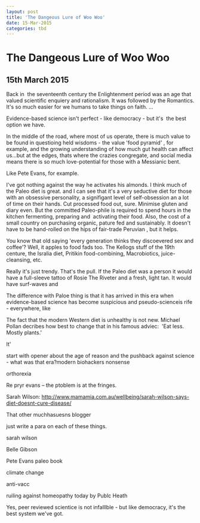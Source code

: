 ```yaml
---
layout: post
title: 'The Dangeous Lure of Woo Woo'
date: 15-Mar-2015
categories: tbd
---
```


# The Dangeous Lure of Woo Woo

## 15th March 2015

Back in  the seventeenth century the Enlightenment period was an age that valued scientific enquiery and rationalism. It was followed by the Romantics. It's so much easier for we humans to take things on faith. ...

Evidence-based science isn't perfect - like democracy - but it's  the best option we have.

In the middle of the road,   where most of us operate,   there is much value to be found in questioing held wisdoms - the value 'food pyramid' ,   for example, and the growing understanding of how much gut health can affect us...but at the edges, thats where the crazies congregate, and social media means there is so much love-potential for those with a Messianic bent.

Like Pete Evans, for example.

I've got nothing against the way he activates his almonds. I think much of the Paleo diet is great. and I can see that it's a very seductive diet for those with an obsessive personality, a signifigant level of self-obsession an a lot of time on their hands. Cut processed food out, sure. Minimise gluten and diary even. But the committed Paleo-phile is required to spend hours in the kitchen fermenting, preparing and  activating their food. Also, the cost of a small country on purchasing organic, pature fed and sustainably. It doesn't have to be hand-rolled on the hips of fair-trade Peruvian , but it helps.

You know that old saying 'every generation thinks they discoevered sex and coffee'? Well, it apples to food fads too. The Kellogs stuff of the 19th centure, the Isralia diet, Pritikin food-combining, Macrobiotics, juice-cleansing, etc.

Really it's just trendy. That's the pull. If the Paleo diet was a person it would have a full-sleeve tattoo of Rosie The Riveter and a fresh, light tan. It would have surf-waves and

The difference with Paloe thing is that it has arrived in this era when evidence-based science has become suspicious and pseudo-scienceis rife - everywhere, like

The fact that the modern Western diet is unhealthy is not new. Michael Pollan decribes how best to change that in his famous adviec:  'Eat less. Mostly plants.'

 

It'

start with opener about the age of reason and the pushback against science - what was that era?modern biohackers nonsense

orthorexia

Re pryr evans – the ptoblem is at the fringes.

 

Sarah Wilson: <a href="http://www.mamamia.com.au/wellbeing/sarah-wilson-says-diet-doesnt-cure-disease/">http://www.mamamia.com.au/wellbeing/sarah-wilson-says-diet-doesnt-cure-disease/</a>

 

That other muchhasuesns blogger

just write a para on each of these things.

sarah wilson

Belle Gibson

Pete Evans paleo book

climate change

anti-vacc

ruiling against homeopathy today by Publc Heath

Yes, peer reviewed scientice is not infalllble - but like democracy, it's the best system we've got.
